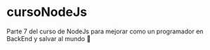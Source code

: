 # cursoNodeJs
Parte 7 del curso de NodeJs para mejorar como un programador en BackEnd y salvar al mundo 🐝
